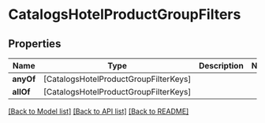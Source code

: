 # CatalogsHotelProductGroupFilters

## Properties
Name | Type | Description | Notes
------------ | ------------- | ------------- | -------------
**anyOf** | [CatalogsHotelProductGroupFilterKeys] |  | 
**allOf** | [CatalogsHotelProductGroupFilterKeys] |  | 

[[Back to Model list]](../README.md#documentation-for-models) [[Back to API list]](../README.md#documentation-for-api-endpoints) [[Back to README]](../README.md)


